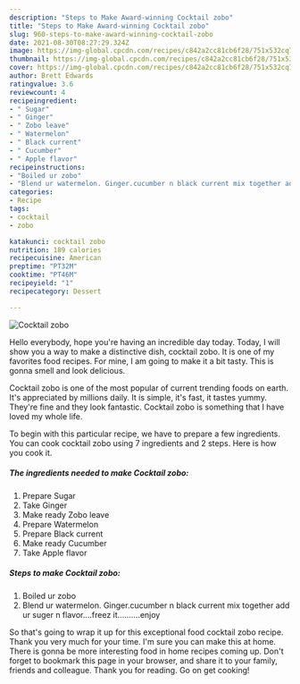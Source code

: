 ```yaml
---
description: "Steps to Make Award-winning Cocktail zobo"
title: "Steps to Make Award-winning Cocktail zobo"
slug: 960-steps-to-make-award-winning-cocktail-zobo
date: 2021-08-30T08:27:29.324Z
image: https://img-global.cpcdn.com/recipes/c842a2cc81cb6f28/751x532cq70/cocktail-zobo-recipe-main-photo.jpg
thumbnail: https://img-global.cpcdn.com/recipes/c842a2cc81cb6f28/751x532cq70/cocktail-zobo-recipe-main-photo.jpg
cover: https://img-global.cpcdn.com/recipes/c842a2cc81cb6f28/751x532cq70/cocktail-zobo-recipe-main-photo.jpg
author: Brett Edwards
ratingvalue: 3.6
reviewcount: 4
recipeingredient:
- " Sugar"
- " Ginger"
- " Zobo leave"
- " Watermelon"
- " Black current"
- " Cucumber"
- " Apple flavor"
recipeinstructions:
- "Boiled ur zobo"
- "Blend ur watermelon. Ginger.cucumber n black current mix together add ur suger n flavor....freez it..........enjoy"
categories:
- Recipe
tags:
- cocktail
- zobo

katakunci: cocktail zobo 
nutrition: 189 calories
recipecuisine: American
preptime: "PT32M"
cooktime: "PT46M"
recipeyield: "1"
recipecategory: Dessert

---
```



![Cocktail zobo](https://img-global.cpcdn.com/recipes/c842a2cc81cb6f28/751x532cq70/cocktail-zobo-recipe-main-photo.jpg)

Hello everybody, hope you're having an incredible day today. Today, I will show you a way to make a distinctive dish, cocktail zobo. It is one of my favorites food recipes. For mine, I am going to make it a bit tasty. This is gonna smell and look delicious.

Cocktail zobo is one of the most popular of current trending foods on earth. It's appreciated by millions daily. It is simple, it's fast, it tastes yummy. They're fine and they look fantastic. Cocktail zobo is something that I have loved my whole life.




To begin with this particular recipe, we have to prepare a few ingredients. You can cook cocktail zobo using 7 ingredients and 2 steps. Here is how you cook it.

<!--inarticleads1-->

##### The ingredients needed to make Cocktail zobo:

1. Prepare  Sugar
1. Take  Ginger
1. Make ready  Zobo leave
1. Prepare  Watermelon
1. Prepare  Black current
1. Make ready  Cucumber
1. Take  Apple flavor




<!--inarticleads2-->

##### Steps to make Cocktail zobo:

1. Boiled ur zobo
1. Blend ur watermelon. Ginger.cucumber n black current mix together add ur suger n flavor....freez it..........enjoy




So that's going to wrap it up for this exceptional food cocktail zobo recipe. Thank you very much for your time. I'm sure you can make this at home. There is gonna be more interesting food in home recipes coming up. Don't forget to bookmark this page in your browser, and share it to your family, friends and colleague. Thank you for reading. Go on get cooking!
